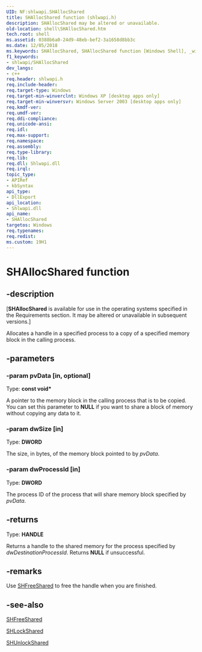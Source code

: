 ```yaml
---
UID: NF:shlwapi.SHAllocShared
title: SHAllocShared function (shlwapi.h)
description: SHAllocShared may be altered or unavailable.
old-location: shell\SHAllocShared.htm
tech.root: shell
ms.assetid: 0388b6a0-24d9-48eb-bef2-3a1658d8bb3c
ms.date: 12/05/2018
ms.keywords: SHAllocShared, SHAllocShared function [Windows Shell], _win32_SHAllocShared, shell.SHAllocShared, shlwapi/SHAllocShared
f1_keywords:
- shlwapi/SHAllocShared
dev_langs:
- c++
req.header: shlwapi.h
req.include-header: 
req.target-type: Windows
req.target-min-winverclnt: Windows XP [desktop apps only]
req.target-min-winversvr: Windows Server 2003 [desktop apps only]
req.kmdf-ver: 
req.umdf-ver: 
req.ddi-compliance: 
req.unicode-ansi: 
req.idl: 
req.max-support: 
req.namespace: 
req.assembly: 
req.type-library: 
req.lib: 
req.dll: Shlwapi.dll
req.irql: 
topic_type:
- APIRef
- kbSyntax
api_type:
- DllExport
api_location:
- Shlwapi.dll
api_name:
- SHAllocShared
targetos: Windows
req.typenames: 
req.redist: 
ms.custom: 19H1
---
```


# SHAllocShared function


## -description


<p class="CCE_Message">[<b>SHAllocShared</b> is available for use in the operating systems specified in the Requirements section. It may be altered or unavailable in subsequent versions.]

Allocates a handle in a specified process to a copy of a specified memory block in the calling process.


## -parameters




### -param pvData [in, optional]

Type: <b>const void*</b>

A pointer to the memory block in the calling process that is to be copied. You can set this parameter to <b>NULL</b> if you want to share a block of memory without copying any data to it.


### -param dwSize [in]

Type: <b>DWORD</b>

The size, in bytes, of the memory block pointed to by <i>pvData</i>.


### -param dwProcessId [in]

Type: <b>DWORD</b>

The process ID of the process that will share memory block specified by <i>pvData</i>.


## -returns



Type: <b>HANDLE</b>

Returns a handle to the shared memory for the process specified by <i>dwDestinationProcessId</i>. Returns <b>NULL</b> if unsuccessful.




## -remarks



Use <a href="https://docs.microsoft.com/windows/desktop/api/shlwapi/nf-shlwapi-shfreeshared">SHFreeShared</a> to free the handle when you are finished.




## -see-also




<a href="https://docs.microsoft.com/windows/desktop/api/shlwapi/nf-shlwapi-shfreeshared">SHFreeShared</a>



<a href="https://docs.microsoft.com/windows/desktop/api/shlwapi/nf-shlwapi-shlockshared">SHLockShared</a>



<a href="https://docs.microsoft.com/windows/desktop/api/shlwapi/nf-shlwapi-shunlockshared">SHUnlockShared</a>
 

 

